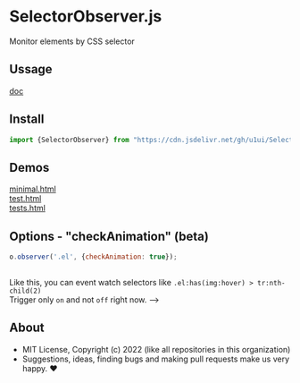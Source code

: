 # SelectorObserver.js
Monitor elements by CSS selector

## Ussage

[doc](https://doc.deno.land/https://cdn.jsdelivr.net/gh/u1ui/SelectorObserver.js@3.0.1/SelectorObserver.js)

## Install

```js
import {SelectorObserver} from "https://cdn.jsdelivr.net/gh/u1ui/SelectorObserver.js@3.0.1/SelectorObserver.min.js"
```

## Demos

[minimal.html](https://raw.githack.com/u1ui/SelectorObserver.js/main/tests/minimal.html)  
[test.html](https://raw.githack.com/u1ui/SelectorObserver.js/main/tests/test.html)  
[tests.html](https://raw.githack.com/u1ui/SelectorObserver.js/main/tests/tests.html)  

## Options - "checkAnimation" (beta)

```javascript
o.observer('.el', {checkAnimation: true});
    
```

Like this, you can event watch selectors like `.el:has(img:hover) > tr:nth-child(2)`  
Trigger only `on` and not `off` right now.
-->

## About

- MIT License, Copyright (c) 2022 <u1> (like all repositories in this organization) <br>
- Suggestions, ideas, finding bugs and making pull requests make us very happy. ♥

